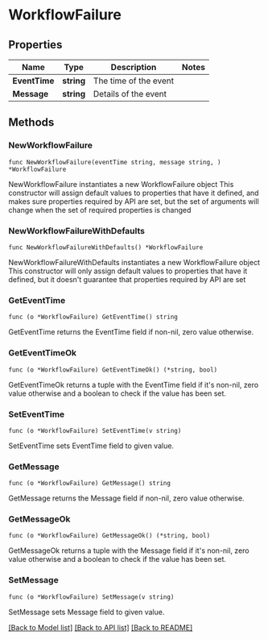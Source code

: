 # WorkflowFailure

## Properties

Name | Type | Description | Notes
------------ | ------------- | ------------- | -------------
**EventTime** | **string** | The time of the event | 
**Message** | **string** | Details of the event | 

## Methods

### NewWorkflowFailure

`func NewWorkflowFailure(eventTime string, message string, ) *WorkflowFailure`

NewWorkflowFailure instantiates a new WorkflowFailure object
This constructor will assign default values to properties that have it defined,
and makes sure properties required by API are set, but the set of arguments
will change when the set of required properties is changed

### NewWorkflowFailureWithDefaults

`func NewWorkflowFailureWithDefaults() *WorkflowFailure`

NewWorkflowFailureWithDefaults instantiates a new WorkflowFailure object
This constructor will only assign default values to properties that have it defined,
but it doesn't guarantee that properties required by API are set

### GetEventTime

`func (o *WorkflowFailure) GetEventTime() string`

GetEventTime returns the EventTime field if non-nil, zero value otherwise.

### GetEventTimeOk

`func (o *WorkflowFailure) GetEventTimeOk() (*string, bool)`

GetEventTimeOk returns a tuple with the EventTime field if it's non-nil, zero value otherwise
and a boolean to check if the value has been set.

### SetEventTime

`func (o *WorkflowFailure) SetEventTime(v string)`

SetEventTime sets EventTime field to given value.


### GetMessage

`func (o *WorkflowFailure) GetMessage() string`

GetMessage returns the Message field if non-nil, zero value otherwise.

### GetMessageOk

`func (o *WorkflowFailure) GetMessageOk() (*string, bool)`

GetMessageOk returns a tuple with the Message field if it's non-nil, zero value otherwise
and a boolean to check if the value has been set.

### SetMessage

`func (o *WorkflowFailure) SetMessage(v string)`

SetMessage sets Message field to given value.



[[Back to Model list]](../README.md#documentation-for-models) [[Back to API list]](../README.md#documentation-for-api-endpoints) [[Back to README]](../README.md)


